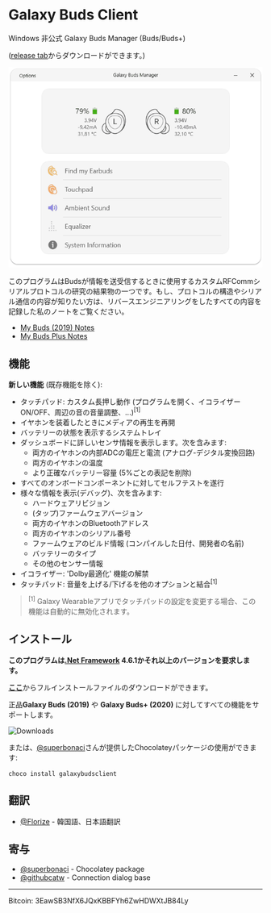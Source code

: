 # Galaxy Buds Client
Windows 非公式 Galaxy Buds Manager (Buds/Buds+)

([release tab](https://github.com/thepbone/galaxybudsclient/releases)からダウンロードができます。)

<p align="center">
  <img src="screenshots/screencap.gif">
</p>

このプログラムはBudsが情報を送受信するときに使用するカスタムRFCommシリアルプロトコルの研究の結果物の一つです。もし、プロトコルの構造やシリアル通信の内容が知りたい方は、リバースエンジニアリングをしたすべての内容を記録した私のノートをご覧ください。

* [My Buds (2019) Notes](GalaxyBudsRFCommProtocol.md)
* [My Buds Plus Notes](Galaxy%20Buds%20Plus%20RFComm%20Protocol%20Notes.md)

## 機能

**新しい機能** (既存機能を除く):

* タッチパッド: カスタム長押し動作 (プログラムを開く、イコライザーON/OFF、周辺の音の音量調整、...)<sup>[1]</sup>
* イヤホンを装着したときにメディアの再生を再開
* バッテリーの状態を表示するシステムトレイ
* ダッシュボードに詳しいセンサ情報を表示します。次を含みます:
  * 両方のイヤホンの内部ADCの電圧と電流 (アナログ-デジタル変換回路)
  * 両方のイヤホンの温度
  * より正確なバッテリー容量 (5%ごとの表記を削除)
* すべてのオンボードコンポーネントに対してセルフテストを遂行
* 様々な情報を表示(デバッグ)、次を含みます:
  * ハードウェアリビジョン
  * (タップ)ファームウェアバージョン
  * 両方のイヤホンのBluetoothアドレス
  * 両方のイヤホンのシリアル番号
  * ファームウェアのビルド情報 (コンパイルした日付、開発者の名前)
  * バッテリーのタイプ
  * その他のセンサー情報
* イコライザー: 'Dolby最適化' 機能の解禁
* タッチパッド: 音量を上げる/下げるを他のオプションと結合<sup>[1]</sup>

> <sup>[1]</sup> Galaxy Wearableアプリでタッチパッドの設定を変更する場合、この機能は自動的に無効化されます。
## インストール

**このプログラムは[.Net Framework](https://dotnet.microsoft.com/download/dotnet-framework/net461) 4.6.1かそれ以上のバージョンを要求します。**

[**ここ**](https://github.com/ThePBone/GalaxyBudsClient/releases)からフルインストールファイルのダウンロードができます。

正品**Galaxy Buds (2019)** や **Galaxy Buds+ (2020)** に対してすべての機能をサポートします。

![Downloads](https://img.shields.io/github/downloads/ThePBone/GalaxyBudsClient/total)

または、[@superbonaci](https://github.com/superbonaci)さんが提供したChocolateyパッケージの使用ができます:

```
choco install galaxybudsclient
```

## 翻訳

* [@Florize](https://github.com/Florize) - 韓国語、日本語翻訳

## 寄与

* [@superbonaci](https://github.com/superbonaci) - Chocolatey package
* [@githubcatw](https://github.com/githubcatw) - Connection dialog base



___

Bitcoin: 3EawSB3NfX6JQxKBBFYh6ZwHDWXtJB84Ly
